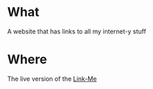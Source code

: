 # What
A website that has links to all my internet-y stuff 
# Where
The live version of the [Link-Me](https://link-me.netlify.app/)
